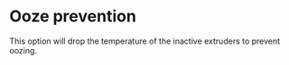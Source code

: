 # Ooze prevention

This option will drop the temperature of the inactive extruders to prevent oozing.
